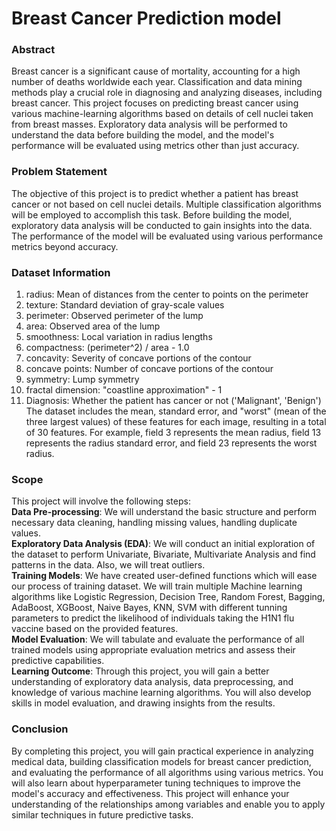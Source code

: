 # Breast Cancer Prediction model
### Abstract
Breast cancer is a significant cause of mortality, accounting for a high number of deaths worldwide each year. Classification and data mining methods play a crucial role in diagnosing and analyzing diseases, including breast cancer. This project focuses on predicting breast cancer using various machine-learning algorithms based on details of cell nuclei taken from breast masses. Exploratory data analysis will be performed to understand the data before building the model, and the model's performance will be evaluated using metrics other than just accuracy.

### Problem Statement
The objective of this project is to predict whether a patient has breast cancer or not based on cell nuclei details. Multiple classification algorithms will be employed to accomplish this task. Before building the model, exploratory data analysis will be conducted to gain insights into the data. The performance of the model will be evaluated using various performance metrics beyond accuracy.

### Dataset Information

1. radius: Mean of distances from the center to points on the perimeter
2. texture: Standard deviation of gray-scale values
3. perimeter: Observed perimeter of the lump
4. area: Observed area of the lump
5. smoothness: Local variation in radius lengths
6. compactness: (perimeter^2) / area - 1.0
7. concavity: Severity of concave portions of the contour
8. concave points: Number of concave portions of the contour
9. symmetry: Lump symmetry
10. fractal dimension: "coastline approximation" - 1
11. Diagnosis: Whether the patient has cancer or not ('Malignant', 'Benign')
<br>The dataset includes the mean, standard error, and "worst" (mean of the three largest values) of these features for each image, resulting in a total of 30 features. For example, field 3 represents the mean radius, field 13 represents the radius standard error, and field 23 represents the worst radius.

### Scope
This project will involve the following steps:<br>
**Data Pre-processing**: We will understand the basic structure and perform necessary data cleaning, handling missing values, handling duplicate values.<br>
**Exploratory Data Analysis (EDA)**: We will conduct an initial exploration of the dataset to perform Univariate, Bivariate, Multivariate Analysis and find patterns in the data. Also, we will treat outliers. <br>
**Training Models**: We have created user-defined functions which will ease our process of training dataset. We will train multiple Machine learning algorithms like Logistic Regression, Decision Tree, Random Forest, Bagging, AdaBoost, XGBoost, Naive Bayes, KNN, SVM with different tunning parameters to predict the likelihood of individuals taking the H1N1 flu vaccine based on the provided features.<br>
**Model Evaluation**: We will tabulate and evaluate the performance of all trained models using appropriate evaluation metrics and assess their predictive capabilities.<br>
**Learning Outcome**: Through this project, you will gain a better understanding of exploratory data analysis, data preprocessing, and knowledge of various machine learning algorithms. You will also develop skills in model evaluation, and drawing insights from the results.<br>

### Conclusion
By completing this project, you will gain practical experience in analyzing medical data, building classification models for breast cancer prediction, and evaluating the performance of all algorithms using various metrics. You will also learn about hyperparameter tuning techniques to improve the model's accuracy and effectiveness. This project will enhance your understanding of the relationships among variables and enable you to apply similar techniques in future predictive tasks.
